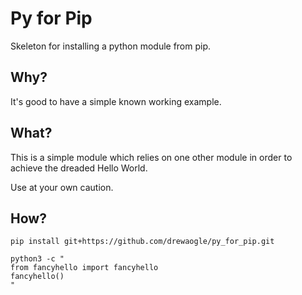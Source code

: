 # Py for Pip
Skeleton for installing a python module from pip.
## Why?
It's good to have a simple known working example.
## What?
This is a simple module which relies on one other module in order to
achieve the dreaded Hello World.

Use at your own caution.
## How?
```
pip install git+https://github.com/drewaogle/py_for_pip.git

python3 -c "
from fancyhello import fancyhello
fancyhello()
"
```

